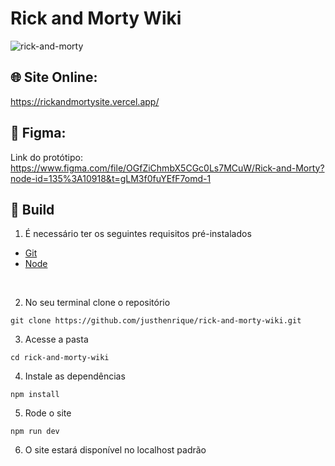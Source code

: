 # Rick and Morty Wiki


![rick-and-morty](https://user-images.githubusercontent.com/54003876/229385071-92694ca7-ca83-4c9a-b316-ef3a6b27640a.png)

## 🌐 Site Online: 
https://rickandmortysite.vercel.app/

## 🎨 Figma: 

Link do protótipo: https://www.figma.com/file/OGfZiChmbX5CGc0Ls7MCuW/Rick-and-Morty?node-id=135%3A10918&t=gLM3f0fuYEfF7omd-1



## 🚀 Build

1. É necessário ter os seguintes requisitos pré-instalados
- [Git](https://git-scm.com/)
- [Node](https://nodejs.org/en/)

<br />

2. No seu terminal clone o repositório 

```
git clone https://github.com/justhenrique/rick-and-morty-wiki.git
```

3. Acesse a pasta
```
cd rick-and-morty-wiki
```

4. Instale as dependências
```
npm install
```

5. Rode o site
```
npm run dev
```

6. O site estará disponível no localhost padrão

